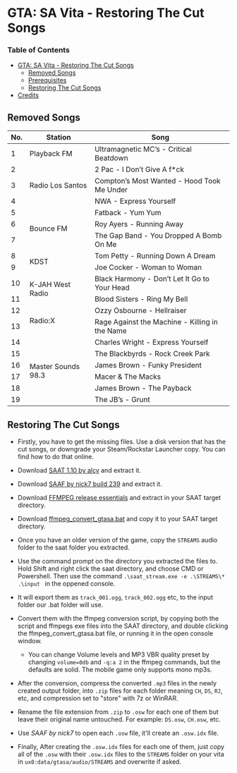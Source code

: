 # GTA: SA Vita - Restoring The Cut Songs

### Table of Contents
+ [GTA: SA Vita - Restoring The Cut Songs](#gta-sa-vita---restoring-the-cut-songs)
  + [Removed Songs](#removed-songs)
  + [Prerequisites](#prerequisites)
  + [Restoring The Cut Songs](#restoring-the-cut-songs)
+ [Credits](#credits)

## Removed Songs

<table><thead><tr><th>No.</th><th>Station</th><th>Song</th></tr></thead><tbody><tr><td>1</td><td>Playback FM</td><td>Ultramagnetic MC’s - Critical Beatdown</td></tr><tr><td>2</td><td rowspan="3">Radio Los Santos</td><td>2 Pac - I Don’t Give A f*ck</td></tr><tr><td>3</td><td>Compton’s Most Wanted - Hood Took Me Under</td></tr><tr><td>4</td><td>NWA - Express Yourself</td></tr><tr><td>5</td><td rowspan="3">Bounce FM</td><td>Fatback - Yum Yum</td></tr><tr><td>6</td><td>Roy Ayers - Running Away</td></tr><tr><td>7</td><td>The Gap Band - You Dropped A Bomb On Me</td></tr><tr><td>8</td><td rowspan="2">KDST</td><td>Tom Petty - Running Down A Dream</td></tr><tr><td>9</td><td>Joe Cocker - Woman to Woman</td></tr><tr><td>10</td><td rowspan="2">K-JAH West Radio</td><td>Black Harmony - Don’t Let It Go to Your Head</td></tr><tr><td>11</td><td>Blood Sisters - Ring My Bell</td></tr><tr><td>12</td><td rowspan="2">Radio:X</td><td>Ozzy Osbourne - Hellraiser</td></tr><tr><td>13</td><td>Rage Against the Machine - Killing in the Name</td></tr><tr><td>14</td><td rowspan="6">Master Sounds 98.3</td><td>Charles Wright - Express Yourself</td></tr><tr><td>15</td><td>The Blackbyrds - Rock Creek Park</td></tr><tr><td>16</td><td>James Brown - Funky President</td></tr><tr><td>17</td><td>Macer &amp; The Macks</td></tr><tr><td>18</td><td>James Brown - The Payback</td></tr><tr><td>19</td><td>The JB’s - Grunt</td></tr></tbody></table>


## Restoring The Cut Songs

- Firstly, you have to get the missing files. Use a disk version that has the cut songs, or downgrade your Steam/Rockstar Launcher copy. You can find how to do that online.
- Download [SAAT 1.10 by alcy](https://web.archive.org/web/20070305050639/http://pdescobar.home.comcast.net:80/gta/saat/SAAT_release_1_10.zip) and extract it.
- Download [SAAF by nick7 build 239](https://gta.nick7.com/programs/saaf/saaf_build_239.zip) and extract it.
- Download [FFMPEG release essentials](https://www.gyan.dev/ffmpeg/builds/) and extract in your SAAT target directory.
- Download [ffmpeg_convert_gtasa.bat](https://drive.google.com/file/d/1R6PecDWBUpk9CfR5xcIaVuF76fQnlOuq/view?usp=sharing) and copy it to your SAAT target directory.

- Once you have an older version of the game, copy the `STREAMS` audio folder to the saat folder you extracted.
- Use the command prompt on the directory you extracted the files to. Hold Shift and right click the saat directory, and choose CMD or Powershell. Then use the command `.\saat_stream.exe -e .\STREAMS\* .\input ` in the oppened console.
- It will export them as `track_001.ogg`, `track_002.ogg` etc, to the input folder our .bat folder will use.
- Convert them with the ffmpeg conversion script, by copying both the script and ffmpegs exe files into the SAAT directory, and double clicking the ffmpeg_convert_gtasa.bat file, or running it in the open console window.
  - You can change Volume levels and MP3 VBR quality preset by changing `volume=0db` and `-q:a 2` in the ffmpeg commands, but the defaults are solid. The mobile game only supports mono mp3s.
- After the conversion, compress the converted `.mp3` files in the newly created output folder, into `.zip` files for each folder meaning `CH`, `DS`, `RJ`, etc, and compression set to "store" with 7z or WinRAR.
- Rename the file extension from `.zip` to `.osw` for each one of them but leave their original name untouched. For example: `DS.osw`, `CH.osw`, etc.
- Use *SAAF by nick7* to open each `.osw` file, it'll create an `.osw.idx` file.
- Finally, After creating the `.osw.idx` files for each one of them, just copy all of the `.osw` with their `.osw.idx` files to the `STREAMS` folder on your vita in `ux0:data/gtasa/audio/STREAMS` and overwrite if asked.
